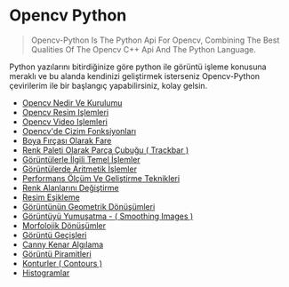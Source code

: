# Opencv Python

> Opencv-Python Is The Python Api For Opencv, Combining The Best Qualities Of The Opencv
> C++ Api And The Python Language.

Python yazılarını bitirdiğinize göre python ile görüntü işleme konusuna meraklı ve bu
alanda kendinizi geliştirmek isterseniz Opencv-Python çevirilerim ile bir başlangıç
yapabilirsiniz, kolay gelsin.

- [Opencv Nedir Ve Kurulumu](python/opencv/opencv-nedir-ve-kurulumu.md)
- [Opencv Resim Işlemleri](python/opencv/opencv-resim-islemleri.md)
- [Opencv Video Işlemleri](python/opencv/opencv-video-islemleri.md)
- [Opencv'de Çizim Fonksiyonları](python/opencv/opencvde-cizim-fonksiyonlar.md)
- [Boya Fırçası Olarak Fare](python/opencv/boya-frcas-olarak-fare.md)
- [Renk Paleti Olarak Parça Çubuğu \( Trackbar \)](python/opencv/renk-paleti-olarak-parca-cubugu-trackbar.md)
- [Görüntülerle İlgili Temel İşlemler](python/opencv/goruntulerle-ilgili-temel-islemler.md)
- [Görüntülerde Aritmetik İşlemler](python/opencv/goruntulerde-aritmetik-islemler.md)
- [Performans Ölçüm Ve Geliştirme Teknikleri](python/opencv/performans-olcum-ve-gelistirme-teknikleri.md)
- [Renk Alanlarını Değiştirme](python/opencv/renk-alanlarn-degistirme.md)
- [Resim Eşikleme](python/opencv/resim-esikleme.md)
- [Görüntünün Geometrik Dönüşümleri](python/opencv/goruntunun-geometrik-donusumleri.md)
- [Görüntüyü Yumuşatma - \( Smoothing Images \)](python/opencv/goruntuyu-yumusatma-smoothing-images.md)
- [Morfolojik Dönüşümler](python/opencv/morfolojik-donusumler.md)
- [Görüntü Geçişleri](python/opencv/goruntu-gecisleri.md)
- [Canny Kenar Algılama](python/opencv/canny-kenar-alglama.md)
- [Görüntü Piramitleri](python/opencv/goruntu-piramitleri.md)
- [Konturler \( Contours \)](python/opencv/konturler-contours.md)
- [Histogramlar](python/opencv/histogramlar.md)
